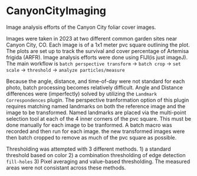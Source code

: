 # CanyonCityImaging
Image analysis efforts of the Canyon City foliar cover images. 

Images were taken in 2023 at two different common garden sites near Canyon City, CO. Each image is of a 1x1 meter pvc square outlining the plot. The plots are set up to track the survival and cover percentage of Artemisa frigida (ARFR). 
Image analysis efforts were done using FIJI(is just imageJ). The main workflow is `batch perspective transform` -> `batch crop` -> `set scale` -> `threshold` -> `analyze particles/measure`

Because the angle, distance, and time-of-day were not standard for each photo, batch processing becomes relatively difficult. Angle and Distance differences were (imperfectly) solved by utilizing the `Landmark Correspondences` plugin.
The perspective tranformation option of this plugin requires matching named landmarks on both the reference image and the image to be transformed. Named landmarks are placed via the multi-point selection tool at each of the 4 inner 
corners of the pvc square. This must be done manually for each image to be tranformed. A batch macro was recorded and then run for each image. the new transformed images were then batch cropped to remove as much of the pvc square as possible. 

Thresholding was attempted with 3 different methods. 1) a standard threshold based on color 2) a combination thresholding of edge detection `fill-holes` 3) Pixel averaging and value-based thresholding.
The measured areas were not consistant across these methods. 
